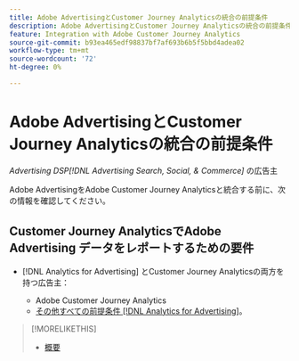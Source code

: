 ```yaml
---
title: Adobe AdvertisingとCustomer Journey Analyticsの統合の前提条件
description: Adobe AdvertisingとCustomer Journey Analyticsの統合の前提条件
feature: Integration with Adobe Customer Journey Analytics
source-git-commit: b93ea465edf98837bf7af693b6b5f5bbd4adea02
workflow-type: tm+mt
source-wordcount: '72'
ht-degree: 0%

---
```


# Adobe AdvertisingとCustomer Journey Analyticsの統合の前提条件

*Advertising DSP[!DNL Advertising Search, Social, & Commerce]* の広告主

Adobe AdvertisingをAdobe Customer Journey Analyticsと統合する前に、次の情報を確認してください。

## Customer Journey AnalyticsでAdobe Advertising データをレポートするための要件

* [!DNL Analytics for Advertising] とCustomer Journey Analyticsの両方を持つ広告主：

   * Adobe Customer Journey Analytics<!-- any specific version? -->
   * [ その他すべての前提条件  [!DNL Analytics for Advertising]](/help/integrations/analytics/prerequisites.md)。

>[!MORELIKETHIS]
>
>* [ 概要 ](overview.md)
